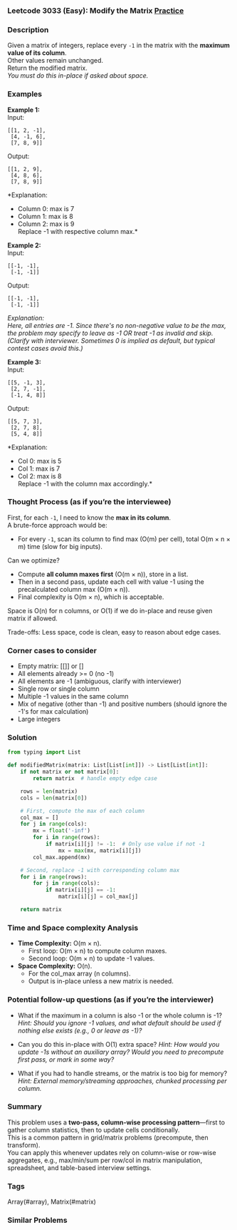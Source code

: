 ### Leetcode 3033 (Easy): Modify the Matrix [Practice](https://leetcode.com/problems/modify-the-matrix)

### Description  
Given a matrix of integers, replace every `-1` in the matrix with the **maximum value of its column**.  
Other values remain unchanged.  
Return the modified matrix.  
*You must do this in-place if asked about space.*

### Examples  

**Example 1:**  
Input:  
```
[[1, 2, -1],
 [4, -1, 6],
 [7, 8, 9]]
```
Output:  
```
[[1, 2, 9],
 [4, 8, 6],
 [7, 8, 9]]
```
*Explanation:  
- Column 0: max is 7  
- Column 1: max is 8  
- Column 2: max is 9  
Replace -1 with respective column max.*


**Example 2:**  
Input:  
```
[[-1, -1],
 [-1, -1]]
```
Output:  
```
[[-1, -1],
 [-1, -1]]
```
*Explanation:  
Here, all entries are -1. Since there's no non-negative value to be the max,
the problem may specify to leave as -1 OR treat -1 as invalid and skip.
(Clarify with interviewer. Sometimes 0 is implied as default, but typical contest cases avoid this.)*

**Example 3:**  
Input:  
```
[[5, -1, 3],
 [2, 7, -1],
 [-1, 4, 8]]
```
Output:  
```
[[5, 7, 3],
 [2, 7, 8],
 [5, 4, 8]]
```
*Explanation:  
- Col 0: max is 5  
- Col 1: max is 7  
- Col 2: max is 8  
Replace -1 with the column max accordingly.*

### Thought Process (as if you’re the interviewee)  

First, for each `-1`, I need to know the **max in its column**.  
A brute-force approach would be:  
- For every `-1`, scan its column to find max (O(m) per cell), total O(m × n × m) time (slow for big inputs).

Can we optimize?  
- Compute **all column maxes first** (O(m × n)), store in a list.
- Then in a second pass, update each cell with value -1 using the precalculated column max (O(m × n)).
- Final complexity is O(m × n), which is acceptable.

Space is O(n) for n columns, or O(1) if we do in-place and reuse given matrix if allowed.

Trade-offs: Less space, code is clean, easy to reason about edge cases.

### Corner cases to consider  
- Empty matrix: [[]] or []
- All elements already >= 0 (no -1)
- All elements are -1 (ambiguous, clarify with interviewer)
- Single row or single column
- Multiple -1 values in the same column
- Mix of negative (other than -1) and positive numbers (should ignore the -1's for max calculation)
- Large integers

### Solution

```python
from typing import List

def modifiedMatrix(matrix: List[List[int]]) -> List[List[int]]:
    if not matrix or not matrix[0]:
        return matrix  # handle empty edge case

    rows = len(matrix)
    cols = len(matrix[0])

    # First, compute the max of each column
    col_max = []
    for j in range(cols):
        mx = float('-inf')
        for i in range(rows):
            if matrix[i][j] != -1:  # Only use value if not -1
                mx = max(mx, matrix[i][j])
        col_max.append(mx)

    # Second, replace -1 with corresponding column max
    for i in range(rows):
        for j in range(cols):
            if matrix[i][j] == -1:
                matrix[i][j] = col_max[j]

    return matrix
```

### Time and Space complexity Analysis  

- **Time Complexity:** O(m × n).  
  - First loop: O(m × n) to compute column maxes.
  - Second loop: O(m × n) to update -1 values.
- **Space Complexity:** O(n).  
  - For the col_max array (n columns).
  - Output is in-place unless a new matrix is needed.

### Potential follow-up questions (as if you’re the interviewer)  

- What if the maximum in a column is also -1 or the whole column is -1?
  *Hint: Should you ignore -1 values, and what default should be used if nothing else exists (e.g., 0 or leave as -1)?*

- Can you do this in-place with O(1) extra space?
  *Hint: How would you update -1s without an auxiliary array? Would you need to precompute first pass, or mark in some way?*

- What if you had to handle streams, or the matrix is too big for memory?
  *Hint: External memory/streaming approaches, chunked processing per column.*

### Summary
This problem uses a **two-pass, column-wise processing pattern**—first to gather column statistics, then to update cells conditionally.  
This is a common pattern in grid/matrix problems (precompute, then transform).  
You can apply this whenever updates rely on column-wise or row-wise aggregates, e.g., max/min/sum per row/col in matrix manipulation, spreadsheet, and table-based interview settings.

### Tags
Array(#array), Matrix(#matrix)

### Similar Problems
